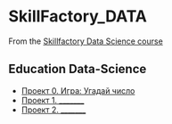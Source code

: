 # SkillFactory_DATA
From the [Skillfactory Data Science course](https://skillfactory.ru/data-scientist)

## Education Data-Science

* [Проект 0. Игра: Угадай число](https://github.com/Yuri-VN/SkillFactory_DATA/tree/main/project_0)
* [Проект 1. _______](_______)
* [Проект 2. _______](_______)

